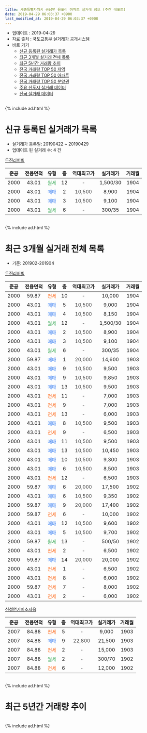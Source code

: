 ```yaml
---
title: 세종특별자치시 금남면 용포리 아파트 실거래 정보 (주간 레포트)
date: 2019-04-29 06:03:37 +0900
last_modified_at: 2019-04-29 06:03:37 +0900
---
```


* 업데이트 : 2019-04-29
* 자료 출처 : [국토교통부 실거래가 공개시스템](http://rt.molit.go.kr)
* 바로 가기
    * [신규 등록된 실거래가 목록](#신규-등록된-실거래가-목록)
    * [최근 3개월 실거래 전체 목록](#최근-3개월-실거래-전체-목록)
    * [최근 5년간 거래량 추이](#최근-5년간-거래량-추이)
    * [전국 거래량 TOP 50 지역](https://inasie.github.io/apt-trade-info/최근-3개월-전국에서-가장-거래가-많이-발생한-지역)
    * [전국 거래량 TOP 50 아파트](https://inasie.github.io/apt-trade-info/최근-3개월-전국에서-가장-거래가-많이-발생한-아파트)
    * [전국 거래량 TOP 50 분양권](https://inasie.github.io/apt-trade-info/최근-3개월-전국에서-가장-거래가-많이-발생한-분양권)
    * [주요 신도시 실거래 데이터](https://inasie.github.io/apt-trade-info/주요-신도시)
    * [전국 실거래 데이터](https://inasie.github.io/apt-trade-info/전국)
<br>
{% include ad.html %}
<br>

# 신규 등록된 실거래가 목록
* 실거래가 등록일: 20190422 ~ 20190429
* 업데이트 된 실거래 수: 4 건


[두진리버빌](https://search.naver.com/search.naver?query=%EC%84%B8%EC%A2%85%ED%8A%B9%EB%B3%84%EC%9E%90%EC%B9%98%EC%8B%9C+%EA%B8%88%EB%82%A8%EB%A9%B4+%EC%9A%A9%ED%8F%AC%EB%A6%AC+%EB%91%90%EC%A7%84%EB%A6%AC%EB%B2%84%EB%B9%8C)

|준공|전용면적|유형|층|역대최고가|실거래가|거래월|
|:---:|:---:|:---:|:---:|:---:|:---:|:---:|
|2000|43.01|<span style="color:#34a853">월세</span>|12|<span style="color:#444444">-</span>|1,500/30|1904|
|2000|43.01|<span style="color:#4285f3">매매</span>|2|<span style="color:#444444">10,500</span>|8,900|1904|
|2000|43.01|<span style="color:#4285f3">매매</span>|3|<span style="color:#444444">10,500</span>|9,100|1904|
|2000|43.01|<span style="color:#34a853">월세</span>|6|<span style="color:#444444">-</span>|300/35|1904|


<br>
{% include ad.html %}
<br>

# 최근 3개월 실거래 전체 목록
* 기준: 201902-201904


[두진리버빌](https://search.naver.com/search.naver?query=%EC%84%B8%EC%A2%85%ED%8A%B9%EB%B3%84%EC%9E%90%EC%B9%98%EC%8B%9C+%EA%B8%88%EB%82%A8%EB%A9%B4+%EC%9A%A9%ED%8F%AC%EB%A6%AC+%EB%91%90%EC%A7%84%EB%A6%AC%EB%B2%84%EB%B9%8C)

|준공|전용면적|유형|층|역대최고가|실거래가|거래월|
|:---:|:---:|:---:|:---:|:---:|:---:|:---:|
|2000|59.87|<span style="color:#ff5a00">전세</span>|10|<span style="color:#444444">-</span>|10,000|1904|
|2000|43.01|<span style="color:#4285f3">매매</span>|5|<span style="color:#444444">10,500</span>|9,000|1904|
|2000|43.01|<span style="color:#4285f3">매매</span>|4|<span style="color:#444444">10,500</span>|8,150|1904|
|2000|43.01|<span style="color:#34a853">월세</span>|12|<span style="color:#444444">-</span>|1,500/30|1904|
|2000|43.01|<span style="color:#4285f3">매매</span>|2|<span style="color:#444444">10,500</span>|8,900|1904|
|2000|43.01|<span style="color:#4285f3">매매</span>|3|<span style="color:#444444">10,500</span>|9,100|1904|
|2000|43.01|<span style="color:#34a853">월세</span>|6|<span style="color:#444444">-</span>|300/35|1904|
|2000|59.87|<span style="color:#4285f3">매매</span>|1|<span style="color:#444444">20,000</span>|14,600|1903|
|2000|43.01|<span style="color:#4285f3">매매</span>|9|<span style="color:#444444">10,500</span>|9,500|1903|
|2000|43.01|<span style="color:#4285f3">매매</span>|9|<span style="color:#444444">10,500</span>|9,850|1903|
|2000|43.01|<span style="color:#4285f3">매매</span>|13|<span style="color:#444444">10,500</span>|9,500|1903|
|2000|43.01|<span style="color:#ff5a00">전세</span>|11|<span style="color:#444444">-</span>|7,000|1903|
|2000|43.01|<span style="color:#ff5a00">전세</span>|9|<span style="color:#444444">-</span>|7,000|1903|
|2000|43.01|<span style="color:#ff5a00">전세</span>|13|<span style="color:#444444">-</span>|6,000|1903|
|2000|43.01|<span style="color:#4285f3">매매</span>|8|<span style="color:#444444">10,500</span>|9,500|1903|
|2000|43.01|<span style="color:#ff5a00">전세</span>|9|<span style="color:#444444">-</span>|6,500|1903|
|2000|43.01|<span style="color:#4285f3">매매</span>|11|<span style="color:#444444">10,500</span>|9,500|1903|
|2000|43.01|<span style="color:#4285f3">매매</span>|13|<span style="color:#444444">10,500</span>|10,450|1903|
|2000|43.01|<span style="color:#4285f3">매매</span>|10|<span style="color:#444444">10,500</span>|9,300|1903|
|2000|43.01|<span style="color:#4285f3">매매</span>|6|<span style="color:#444444">10,500</span>|8,500|1903|
|2000|43.01|<span style="color:#ff5a00">전세</span>|12|<span style="color:#444444">-</span>|6,500|1903|
|2000|59.87|<span style="color:#4285f3">매매</span>|6|<span style="color:#444444">20,000</span>|17,500|1902|
|2000|43.01|<span style="color:#4285f3">매매</span>|6|<span style="color:#444444">10,500</span>|9,350|1902|
|2000|59.87|<span style="color:#4285f3">매매</span>|9|<span style="color:#444444">20,000</span>|17,400|1902|
|2000|59.87|<span style="color:#ff5a00">전세</span>|6|<span style="color:#444444">-</span>|10,000|1902|
|2000|43.01|<span style="color:#4285f3">매매</span>|12|<span style="color:#444444">10,500</span>|9,600|1902|
|2000|43.01|<span style="color:#4285f3">매매</span>|5|<span style="color:#444444">10,500</span>|9,700|1902|
|2000|59.87|<span style="color:#34a853">월세</span>|13|<span style="color:#444444">-</span>|500/50|1902|
|2000|43.01|<span style="color:#ff5a00">전세</span>|2|<span style="color:#444444">-</span>|6,500|1902|
|2000|59.87|<span style="color:#4285f3">매매</span>|14|<span style="color:#444444">20,000</span>|20,000|1902|
|2000|43.01|<span style="color:#ff5a00">전세</span>|1|<span style="color:#444444">-</span>|6,500|1902|
|2000|43.01|<span style="color:#ff5a00">전세</span>|8|<span style="color:#444444">-</span>|6,000|1902|
|2000|59.87|<span style="color:#ff5a00">전세</span>|7|<span style="color:#444444">-</span>|8,000|1902|
|2000|43.01|<span style="color:#ff5a00">전세</span>|2|<span style="color:#444444">-</span>|6,000|1902|

[신성연기미소지움](https://search.naver.com/search.naver?query=%EC%84%B8%EC%A2%85%ED%8A%B9%EB%B3%84%EC%9E%90%EC%B9%98%EC%8B%9C+%EA%B8%88%EB%82%A8%EB%A9%B4+%EC%9A%A9%ED%8F%AC%EB%A6%AC+%EC%8B%A0%EC%84%B1%EC%97%B0%EA%B8%B0%EB%AF%B8%EC%86%8C%EC%A7%80%EC%9B%80)

|준공|전용면적|유형|층|역대최고가|실거래가|거래월|
|:---:|:---:|:---:|:---:|:---:|:---:|:---:|
|2007|84.88|<span style="color:#ff5a00">전세</span>|5|<span style="color:#444444">-</span>|9,000|1903|
|2007|84.88|<span style="color:#4285f3">매매</span>|9|<span style="color:#444444">22,800</span>|21,500|1903|
|2007|84.88|<span style="color:#ff5a00">전세</span>|2|<span style="color:#444444">-</span>|15,000|1903|
|2007|84.88|<span style="color:#34a853">월세</span>|2|<span style="color:#444444">-</span>|300/70|1902|
|2007|84.88|<span style="color:#ff5a00">전세</span>|6|<span style="color:#444444">-</span>|12,000|1902|


<br>
{% include ad.html %}
<br>

# 최근 5년간 거래량 추이


<div style="width:100%;">
    <canvas id="deal_progress" height="200"></canvas>
</div>

<script>
new Chart(document.getElementById("deal_progress"), {
    type: 'line',
    data: {
        labels: ['201404','201405','201406','201407','201408','201409','201410','201411','201412','201501','201502','201503','201504','201505','201506','201507','201508','201509','201510','201511','201512','201601','201602','201603','201604','201605','201606','201607','201608','201609','201610','201611','201612','201701','201702','201703','201704','201705','201706','201707','201708','201709','201710','201711','201712','201801','201802','201803','201804','201805','201806','201807','201808','201809','201810','201811','201812','201901','201902','201903','201904'],
        datasets: [{
            label: '매매',
            pointRadius: 1,
            data: [9, 4, 2, 8, 4, 9, 16, 5, 8, 8, 2, 15, 9, 8, 7, 4, 11, 8, 10, 11, 13, 6, 8, 12, 12, 14, 11, 12, 11, 18, 23, 13, 8, 8, 17, 14, 15, 15, 11, 13, 6, 13, 8, 11, 11, 12, 12, 12, 13, 12, 9, 3, 4, 12, 11, 7, 7, 8, 6, 10, 4],
            borderColor: "rgba(255, 201, 14, 1)",
            backgroundColor: "rgba(255, 201, 14, 0.5)",
            fill: false,
            lineTension: 0
        },{
            label: '전월세',
            pointRadius: 1,
            data: [2, 11, 6, 4, 8, 9, 6, 12, 9, 12, 12, 12, 17, 10, 4, 10, 7, 6, 8, 3, 8, 7, 8, 7, 6, 11, 5, 10, 8, 7, 11, 8, 5, 7, 12, 9, 9, 4, 4, 8, 9, 9, 3, 4, 5, 4, 4, 9, 8, 4, 5, 9, 3, 8, 6, 5, 9, 12, 9, 7, 3],
            borderColor: "rgba(0, 141, 185, 1)",
            backgroundColor: "rgba(0, 141, 185, 0.5)",
            fill: false,
            lineTension: 0
        }
        ]
    },
    options: {
        responsive: true,
        title: {
            display: false
        },
        tooltips: {
            mode: 'index',
            intersect: false
        },
        hover: {
            mode: 'nearest',
            intersect: true
        },
        scales: {
            xAxes: [{
                display: true,
                scaleLabel: {
                    display: true,
                    labelString: '년/월'
                }
            }],
            yAxes: [{
                display: true,
                ticks: {
                    suggestedMin: 0,
                },
                scaleLabel: {
                    display: true,
                    labelString: '실거래 수'
                }
            }]
        }
    }
});

</script>


<br>
{% include ad.html %}
<br>

